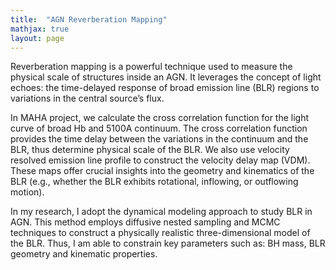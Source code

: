 ```yaml
---
title:  "AGN Reverberation Mapping"
mathjax: true
layout: page
---
```


Reverberation mapping is a powerful technique used to measure the physical scale of structures inside an AGN. 
It leverages the concept of light echoes: the time-delayed response of broad emission line (BLR) regions to variations in the central source’s flux.

In MAHA project, we calculate the cross correlation function for the light curve of broad Hb and 5100A continuum. 
The cross correlation function provides the time delay between the variations in the continuum and the BLR, thus determine physical scale of the BLR.
We also use velocity resolved emission line profile to construct the velocity delay map (VDM). These maps offer crucial insights into the geometry and kinematics of the BLR 
(e.g., whether the BLR exhibits rotational, inflowing, or outflowing motion).

In my research, I adopt the dynamical modeling approach to study BLR in AGN. This method employs diffusive nested sampling and MCMC techniques to construct a physically realistic three-dimensional model of the BLR.
Thus, I am able to constrain key parameters such as: BH mass, BLR geometry and kinematic properties.